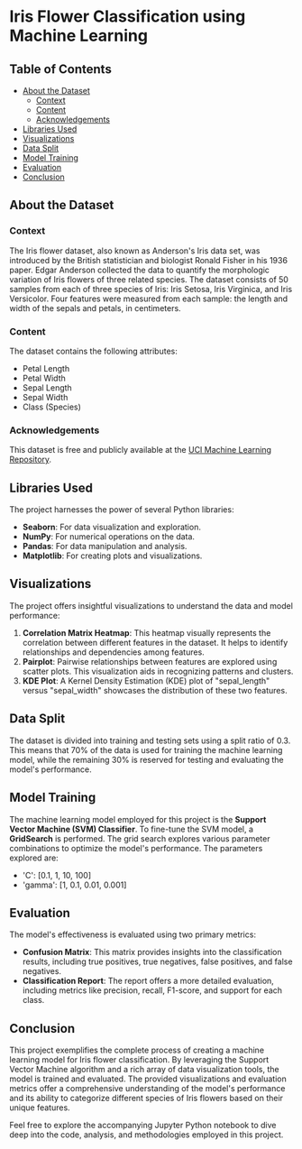 # Iris Flower Classification using Machine Learning

## Table of Contents
- [About the Dataset](#about-the-dataset)
  - [Context](#context)
  - [Content](#content)
  - [Acknowledgements](#acknowledgements)
- [Libraries Used](#libraries-used)
- [Visualizations](#visualizations)
- [Data Split](#data-split)
- [Model Training](#model-training)
- [Evaluation](#evaluation)
- [Conclusion](#conclusion)

## About the Dataset

### Context
The Iris flower dataset, also known as Anderson's Iris data set, was introduced by the British statistician and biologist Ronald Fisher in his 1936 paper. Edgar Anderson collected the data to quantify the morphologic variation of Iris flowers of three related species. The dataset consists of 50 samples from each of three species of Iris: Iris Setosa, Iris Virginica, and Iris Versicolor. Four features were measured from each sample: the length and width of the sepals and petals, in centimeters.

### Content
The dataset contains the following attributes:
- Petal Length
- Petal Width
- Sepal Length
- Sepal Width
- Class (Species)

### Acknowledgements
This dataset is free and publicly available at the [UCI Machine Learning Repository](https://archive.ics.uci.edu/ml/datasets/iris).

## Libraries Used

The project harnesses the power of several Python libraries:
- **Seaborn**: For data visualization and exploration.
- **NumPy**: For numerical operations on the data.
- **Pandas**: For data manipulation and analysis.
- **Matplotlib**: For creating plots and visualizations.

## Visualizations

The project offers insightful visualizations to understand the data and model performance:
1. **Correlation Matrix Heatmap**: This heatmap visually represents the correlation between different features in the dataset. It helps to identify relationships and dependencies among features.
2. **Pairplot**: Pairwise relationships between features are explored using scatter plots. This visualization aids in recognizing patterns and clusters.
3. **KDE Plot**: A Kernel Density Estimation (KDE) plot of "sepal_length" versus "sepal_width" showcases the distribution of these two features.

## Data Split

The dataset is divided into training and testing sets using a split ratio of 0.3. This means that 70% of the data is used for training the machine learning model, while the remaining 30% is reserved for testing and evaluating the model's performance.

## Model Training

The machine learning model employed for this project is the **Support Vector Machine (SVM) Classifier**. To fine-tune the SVM model, a **GridSearch** is performed. The grid search explores various parameter combinations to optimize the model's performance. The parameters explored are:
- 'C': [0.1, 1, 10, 100]
- 'gamma': [1, 0.1, 0.01, 0.001]

## Evaluation

The model's effectiveness is evaluated using two primary metrics:
- **Confusion Matrix**: This matrix provides insights into the classification results, including true positives, true negatives, false positives, and false negatives.
- **Classification Report**: The report offers a more detailed evaluation, including metrics like precision, recall, F1-score, and support for each class.

## Conclusion

This project exemplifies the complete process of creating a machine learning model for Iris flower classification. By leveraging the Support Vector Machine algorithm and a rich array of data visualization tools, the model is trained and evaluated. The provided visualizations and evaluation metrics offer a comprehensive understanding of the model's performance and its ability to categorize different species of Iris flowers based on their unique features.

Feel free to explore the accompanying Jupyter Python notebook to dive deep into the code, analysis, and methodologies employed in this project.
